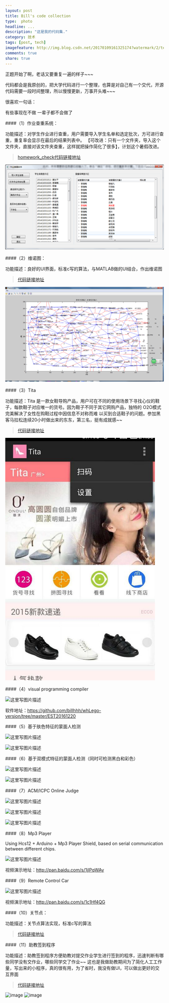 ```yaml
---
layout: post
title: Bill's code collection
type:  photo
headline: ...
description: "这是我的代码集."
category: 技术
tags: [post, tech]
imagefeature: http://img.blog.csdn.net/20170109161325174?watermark/2/text/aHR0cDovL2Jsb2cuY3Nkbi5uZXQvU2N5dGhlNjY2/font/5a6L5L2T/fontsize/400/fill/I0JBQkFCMA==/dissolve/70/gravity/SouthEast
comments: true
share: true
---
```



正题开始了啊，老话又要重复一遍的样子~~~

代码都会是我原创的，把大学代码进行一个整理，也算是对自己有一个交代，开源代码需要一段时间整理，所以慢慢更新，万事开头难~~~ 

很喜欢一句话：

有些事现在不做 一辈子都不会做了

####（1）作业查重系统：

功能描述：对学生作业进行查重，用户需要导入学生名单和选定批次，方可进行查重，重复率会显示在最后的结果列表中。
【可改进：只有一个文件夹，导入这个文件夹，直接对该文件夹查重，这样就把操作简化了很多】，计划这个暑假改进。

> [ homework_check代码链接地址 ](https://github.com/billhhh/whcode_organizer/tree/master/homework_check)

![image](https://raw.githubusercontent.com/billhhh/whblog/gh-pages/resource/whcode/homework_show.png)


####（2）维诺图：

功能描述：良好的UI界面，标准c写的算法，与MATLAB做的UI结合，作出维诺图

> [ 代码链接地址 ](https://github.com/billhhh/whcode_organizer/tree/master/whVoronoi)

![image](https://raw.githubusercontent.com/billhhh/whblog/gh-pages/resource/whcode/whVoronoi_show.jpg)

####（3）Tita

功能描述：Tita 是一款女鞋导购产品，用户可在不同的使用场景下寻找心仪的鞋子，每款鞋子对应唯一的货号。因为鞋子不同于其它网购产品，独特的 O2O模式完美解决了女性在购鞋过程中因信息不对称而难
以买到合适鞋子的问题。参加黑客马拉松连续20小时做出来的东东，第三名，挺有成就感~~

> [ 代码链接地址 ](https://github.com/billhhh/whcode_organizer/tree/master/whTita)

![image](https://raw.githubusercontent.com/billhhh/whblog/gh-pages/resource/whcode/whTita_show.png)

####（4）visual programming compiler

![这里写图片描述](http://img.blog.csdn.net/20170109161325174?watermark/2/text/aHR0cDovL2Jsb2cuY3Nkbi5uZXQvU2N5dGhlNjY2/font/5a6L5L2T/fontsize/400/fill/I0JBQkFCMA==/dissolve/70/gravity/SouthEast)

软件地址：https://github.com/billhhh/whLego-version/tree/master/EST20161220

####（5）基于肤色特征的蒙面人检测

![这里写图片描述](http://img.blog.csdn.net/20170109161038181?watermark/2/text/aHR0cDovL2Jsb2cuY3Nkbi5uZXQvU2N5dGhlNjY2/font/5a6L5L2T/fontsize/400/fill/I0JBQkFCMA==/dissolve/70/gravity/SouthEast)

![这里写图片描述](http://img.blog.csdn.net/20170109161029431?watermark/2/text/aHR0cDovL2Jsb2cuY3Nkbi5uZXQvU2N5dGhlNjY2/font/5a6L5L2T/fontsize/400/fill/I0JBQkFCMA==/dissolve/70/gravity/SouthEast)

####（6）基于双模式特征的蒙面人检测（同时可检测黑白和彩色）

![这里写图片描述](http://img.blog.csdn.net/20170109162440648?watermark/2/text/aHR0cDovL2Jsb2cuY3Nkbi5uZXQvU2N5dGhlNjY2/font/5a6L5L2T/fontsize/400/fill/I0JBQkFCMA==/dissolve/70/gravity/SouthEast)

![这里写图片描述](http://img.blog.csdn.net/20170109162449273?watermark/2/text/aHR0cDovL2Jsb2cuY3Nkbi5uZXQvU2N5dGhlNjY2/font/5a6L5L2T/fontsize/400/fill/I0JBQkFCMA==/dissolve/70/gravity/SouthEast)

####（7）ACM/ICPC Online Judge

![这里写图片描述](http://img.blog.csdn.net/20170109161045244?watermark/2/text/aHR0cDovL2Jsb2cuY3Nkbi5uZXQvU2N5dGhlNjY2/font/5a6L5L2T/fontsize/400/fill/I0JBQkFCMA==/dissolve/70/gravity/SouthEast)

![这里写图片描述](http://img.blog.csdn.net/20170109161052861?watermark/2/text/aHR0cDovL2Jsb2cuY3Nkbi5uZXQvU2N5dGhlNjY2/font/5a6L5L2T/fontsize/400/fill/I0JBQkFCMA==/dissolve/70/gravity/SouthEast)

![这里写图片描述](http://img.blog.csdn.net/20170109161100510?watermark/2/text/aHR0cDovL2Jsb2cuY3Nkbi5uZXQvU2N5dGhlNjY2/font/5a6L5L2T/fontsize/400/fill/I0JBQkFCMA==/dissolve/70/gravity/SouthEast)

####（8）Mp3 Player

Using Hcs12 + Arduino + Mp3 Player Shield, based on serial communication between different chips.

![这里写图片描述](http://img.blog.csdn.net/20170109164357203?watermark/2/text/aHR0cDovL2Jsb2cuY3Nkbi5uZXQvU2N5dGhlNjY2/font/5a6L5L2T/fontsize/400/fill/I0JBQkFCMA==/dissolve/70/gravity/SouthEast)

视频演示地址：http://pan.baidu.com/s/1jIPqWAy

####（9）Remote Control Car

![这里写图片描述](http://img.blog.csdn.net/20170109164408969?watermark/2/text/aHR0cDovL2Jsb2cuY3Nkbi5uZXQvU2N5dGhlNjY2/font/5a6L5L2T/fontsize/400/fill/I0JBQkFCMA==/dissolve/70/gravity/SouthEast)

视频演示地址：http://pan.baidu.com/s/1c1Hf4QG

####（10）关节点：

功能描述：关节点算法实现，标准c写的算法

> [ 代码链接地址 ](https://github.com/billhhh/whcode_organizer/tree/master/whArticulat)

####（11）助教签到程序

功能描述：助教签到程序方便助教对提交作业学生进行签到的程序，迅速判断有哪些同学没有交作业，哪些同学交了作业~~
这也是我做助教期间为了简化人工工作量，写出来的小程序，真的很有用，为了省时，我没有做UI，可以做出更好的交互界面

> [ 代码链接地址 ](https://github.com/billhhh/whcode_organizer/tree/master/teacherAssistant)

![image](https://raw.githubusercontent.com/billhhh/whcode_organizer/master/teacherAssistant/img/2.png)
![image](https://raw.githubusercontent.com/billhhh/whcode_organizer/master/teacherAssistant/img/3.png)

